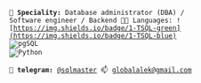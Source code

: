 <code>👷 **Speciality:** Database administrator (DBA) / Software engineer / Backend 🧑‍💻 Languages: ![https://img.shields.io/badge/1-TSQL-green](https://img.shields.io/badge/1-TSQL-blue) ![pgSQL](https://img.shields.io/badge/2-pgSQL-green) ![Python](https://img.shields.io/badge/3-Python-yellow)</code>  
  
<code>💬 **telegram:** [@sqlmaster](https://telegram.me/sqlmaster) 📫 [globalalek@gmail.com](mailto:globalalek@gmail.com)</code>  
  
<!--- стили оформления https://shields.io/ --->
